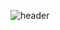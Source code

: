 ![header](https://capsule-render.vercel.app/api?type=venom&color=gradient&height=300&section=header&text=Hyunwoo's%20GitHub)

